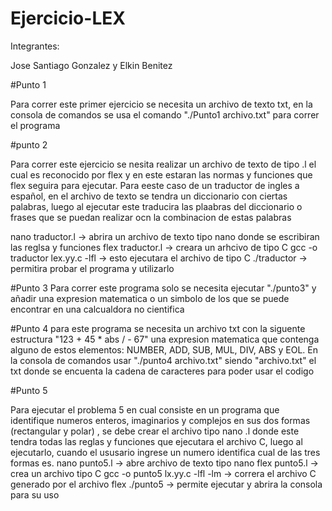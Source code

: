 # Ejercicio-LEX
Integrantes:

Jose Santiago Gonzalez y Elkin Benitez

#Punto 1

Para correr este primer ejercicio se necesita un archivo de texto txt, en la consola de comandos se usa el comando "./Punto1 archivo.txt" para correr el programa

#punto 2

Para correr este ejercicio se nesita realizar un archivo de texto de tipo .l el cual es reconocido por flex y en este estaran las normas y funciones que flex seguira para ejecutar. Para eeste caso de un traductor de ingles a español, en el archivo de texto se tendra un diccionario con ciertas palabras, luego al ejecutar este traducira las plaabras del diccionario o frases que se puedan realizar ocn la combinacion de estas palabras

nano traductor.l -> abrira un archivo de texto tipo nano donde se escribiran las reglsa y funciones
flex traductor.l -> creara un arhcivo de tipo C
gcc -o traductor lex.yy.c -lfl -> esto ejecutara el archivo de tipo C 
./traductor -> permitira probar el programa y utilizarlo

#Punto 3
Para correr este programa solo se necesita ejecutar "./punto3" y añadir una expresion matematica o un simbolo de los que se puede encontrar en una calcualdora no cientifica

#Punto 4
para este programa se necesita un archivo txt con la siguente estructura "123 + 45 * abs / - 67" una expresion matematica que contenga alguno de estos elementos: NUMBER, ADD, SUB, MUL, DIV, ABS y EOL. En la consola de comandos usar "./punto4 archivo.txt" siendo "archivo.txt" el txt donde se encuenta la cadena de caracteres para poder usar el codigo

#Punto 5

Para ejecutar el problema 5 en cual consiste en un programa que identifique numeros enteros, imaginarios y complejos en sus dos formas (rectangular y polar) , se debe crear el archivo tipo nano .l donde este tendra todas las reglas y funciones que ejecutara el archivo C, luego al ejecutarlo, cuando el ususario ingrese un numero identifica cual de las tres formas es.
nano punto5.l -> abre archivo de texto tipo nano
flex punto5.l -> crea un archivo tipo C
gcc -o punto5 lx.yy.c -lfl -lm -> correra el archivo C generado por el archivo flex
./punto5 -> permite ejecutar y abrira la consola para su uso
